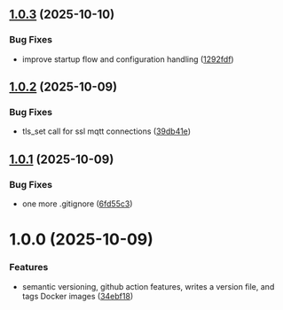 ## [1.0.3](https://github.com/weirdtangent/govee2mqtt/compare/v1.0.2...v1.0.3) (2025-10-10)


### Bug Fixes

* improve startup flow and configuration handling ([1292fdf](https://github.com/weirdtangent/govee2mqtt/commit/1292fdf5767a12dc57263088c3067f2c86253417))

## [1.0.2](https://github.com/weirdtangent/govee2mqtt/compare/v1.0.1...v1.0.2) (2025-10-09)


### Bug Fixes

* tls_set call for ssl mqtt connections ([39db41e](https://github.com/weirdtangent/govee2mqtt/commit/39db41eed4d7e0810300eda9f09166c0fd35edf4))

## [1.0.1](https://github.com/weirdtangent/govee2mqtt/compare/v1.0.0...v1.0.1) (2025-10-09)


### Bug Fixes

* one more .gitignore ([6fd55c3](https://github.com/weirdtangent/govee2mqtt/commit/6fd55c3ff4c58de95473b02ef2298356c20e6085))

# 1.0.0 (2025-10-09)


### Features

* semantic versioning, github action features, writes a version file, and tags Docker images ([34ebf18](https://github.com/weirdtangent/govee2mqtt/commit/34ebf18945f39667ea2317e58e8cd5d8a5c33ede))
